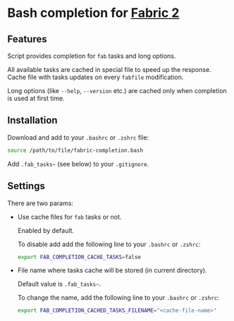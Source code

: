 # Bash completion for [Fabric 2](http://fabfile.org)


## Features

Script provides completion for `fab` tasks and long options.

All available tasks are cached in special file to speed up the response. Cache file with tasks updates on every `fabfile` modification.

Long options (like `--help`, `--version` etc.) are cached only when completion is used at first time.


## Installation

Download and add to your `.bashrc` or `.zshrc` file:

```bash
source /path/to/file/fabric-completion.bash
```

Add `.fab_tasks~` (see below) to your `.gitignore`.


## Settings

There are two params:

* Use cache files for `fab` tasks or not.

    Enabled by default.

    To disable add add the following line to your `.bashrc` or `.zshrc`:

    ```bash
    export FAB_COMPLETION_CACHE_TASKS=false
    ```

* File name where tasks cache will be stored (in current directory).

    Default value is `.fab_tasks~`.

    To change the name, add the following line to your `.bashrc` or `.zshrc`:

    ```bash
    export FAB_COMPLETION_CACHED_TASKS_FILENAME="<cache-file-name>"
    ```

